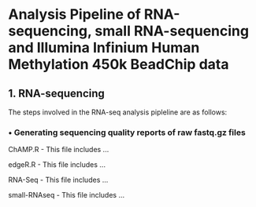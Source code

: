 # Analysis Pipeline of RNA-sequencing, small RNA-sequencing and Illumina Infinium Human Methylation 450k BeadChip data

## 1. RNA-sequencing

The steps involved in the RNA-seq analysis pipleline are as follows:

### • Generating sequencing quality reports of raw fastq.gz files



ChAMP.R - This file includes ...

edgeR.R - This file includes ...

RNA-Seq - This file includes ...

small-RNAseq - This file includes ...
